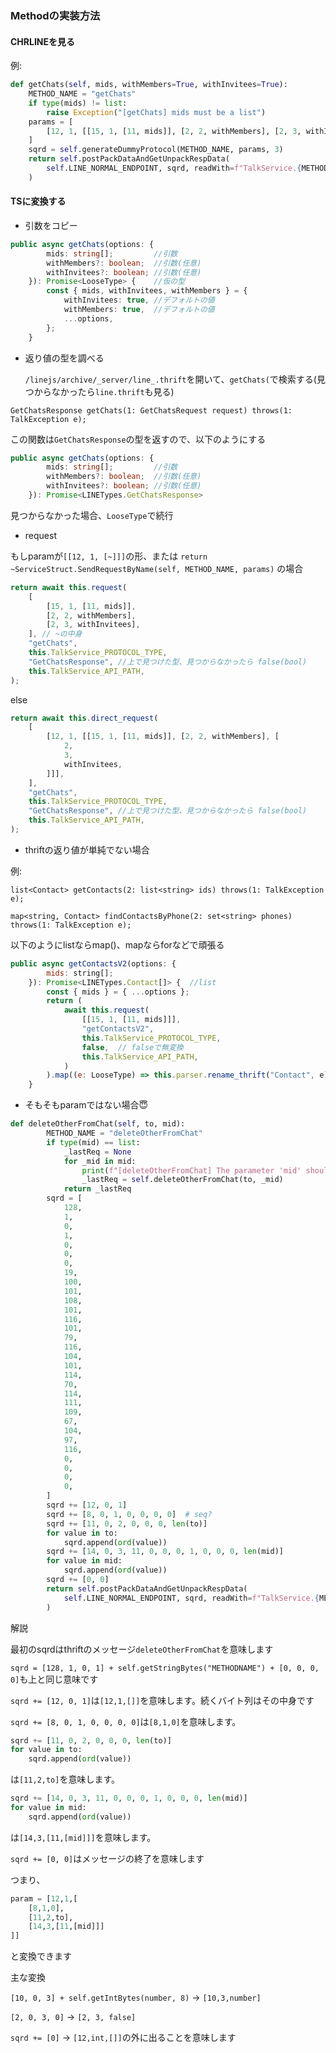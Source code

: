 ### Methodの実装方法

#### CHRLINEを見る

例:

```python
def getChats(self, mids, withMembers=True, withInvitees=True):
    METHOD_NAME = "getChats"
    if type(mids) != list:
        raise Exception("[getChats] mids must be a list")
    params = [
        [12, 1, [[15, 1, [11, mids]], [2, 2, withMembers], [2, 3, withInvitees]]]
    ]
    sqrd = self.generateDummyProtocol(METHOD_NAME, params, 3)
    return self.postPackDataAndGetUnpackRespData(
        self.LINE_NORMAL_ENDPOINT, sqrd, readWith=f"TalkService.{METHOD_NAME}"
    )
```

#### TSに変換する

- 引数をコピー

```ts
public async getChats(options: {
		mids: string[];         //引数
		withMembers?: boolean;  //引数(任意)
		withInvitees?: boolean; //引数(任意)
	}): Promise<LooseType> {    //仮の型
		const { mids, withInvitees, withMembers } = {
			withInvitees: true, //デフォルトの値
			withMembers: true,  //デフォルトの値
			...options,
		};
	}
```

- 返り値の型を調べる

  `/linejs/archive/_server/line_.thrift`を開いて、`getChats(`で検索する(見つからなかったら`line.thrift`も見る)

`GetChatsResponse getChats(1: GetChatsRequest request) throws(1: TalkException e);`

この関数は`GetChatsResponse`の型を返すので、以下のようにする

```ts
public async getChats(options: {
		mids: string[];         //引数
		withMembers?: boolean;  //引数(任意)
		withInvitees?: boolean; //引数(任意)
	}): Promise<LINETypes.GetChatsResponse>
```

見つからなかった場合、`LooseType`で続行

- request

もしparamが`[[12, 1, [~]]]`の形、または
`return ~ServiceStruct.SendRequestByName(self, METHOD_NAME, params)` の場合

```ts
return await this.request(
	[
		[15, 1, [11, mids]],
		[2, 2, withMembers],
		[2, 3, withInvitees],
	], // ~の中身
	"getChats",
	this.TalkService_PROTOCOL_TYPE,
	"GetChatsResponse", //上で見つけた型、見つからなかったら false(bool)
	this.TalkService_API_PATH,
);
```

else

```ts
return await this.direct_request(
	[
		[12, 1, [[15, 1, [11, mids]], [2, 2, withMembers], [
			2,
			3,
			withInvitees,
		]]],
	],
	"getChats",
	this.TalkService_PROTOCOL_TYPE,
	"GetChatsResponse", //上で見つけた型、見つからなかったら false(bool)
	this.TalkService_API_PATH,
);
```

- thriftの返り値が単純でない場合

例:

`list<Contact> getContacts(2: list<string> ids) throws(1: TalkException e);`

`map<string, Contact> findContactsByPhone(2: set<string> phones) throws(1: TalkException e);`

以下のようにlistならmap()、mapならforなどで頑張る

```js
public async getContactsV2(options: {
		mids: string[];
	}): Promise<LINETypes.Contact[]> {  //list
		const { mids } = { ...options };
		return (
			await this.request(
				[[15, 1, [11, mids]]],
				"getContactsV2",
				this.TalkService_PROTOCOL_TYPE,
				false,  // falseで無変換
				this.TalkService_API_PATH,
			)
		).map((e: LooseType) => this.parser.rename_thrift("Contact", e));   //thriftの型をここへ
	}
```

- そもそもparamではない場合😇

```python
def deleteOtherFromChat(self, to, mid):
        METHOD_NAME = "deleteOtherFromChat"
        if type(mid) == list:
            _lastReq = None
            for _mid in mid:
                print(f"[deleteOtherFromChat] The parameter 'mid' should be str")
                _lastReq = self.deleteOtherFromChat(to, _mid)
            return _lastReq
        sqrd = [
            128,
            1,
            0,
            1,
            0,
            0,
            0,
            19,
            100,
            101,
            108,
            101,
            116,
            101,
            79,
            116,
            104,
            101,
            114,
            70,
            114,
            111,
            109,
            67,
            104,
            97,
            116,
            0,
            0,
            0,
            0,
        ]
        sqrd += [12, 0, 1]
        sqrd += [8, 0, 1, 0, 0, 0, 0]  # seq?
        sqrd += [11, 0, 2, 0, 0, 0, len(to)]
        for value in to:
            sqrd.append(ord(value))
        sqrd += [14, 0, 3, 11, 0, 0, 0, 1, 0, 0, 0, len(mid)]
        for value in mid:
            sqrd.append(ord(value))
        sqrd += [0, 0]
        return self.postPackDataAndGetUnpackRespData(
            self.LINE_NORMAL_ENDPOINT, sqrd, readWith=f"TalkService.{METHOD_NAME}"
        )
```

解説

最初のsqrdはthriftのメッセージ`deleteOtherFromChat`を意味します

`sqrd = [128, 1, 0, 1] + self.getStringBytes("METHODNAME") + [0, 0, 0, 0]`も上と同じ意味です

`sqrd += [12, 0, 1]`は`[12,1,[]]`を意味します。続くバイト列はその中身です

`sqrd += [8, 0, 1, 0, 0, 0, 0]`は`[8,1,0]`を意味します。

```py
sqrd += [11, 0, 2, 0, 0, 0, len(to)]
for value in to:
    sqrd.append(ord(value))
```

は`[11,2,to]`を意味します。

```py
sqrd += [14, 0, 3, 11, 0, 0, 0, 1, 0, 0, 0, len(mid)]
for value in mid:
    sqrd.append(ord(value))
```

は`[14,3,[11,[mid]]]`を意味します。

`sqrd += [0, 0]`はメッセージの終了を意味します

つまり、
```py
param = [12,1,[
    [8,1,0],
    [11,2,to],
    [14,3,[11,[mid]]]
]]
```
と変換できます

主な変換

`[10, 0, 3] + self.getIntBytes(number, 8)` -> `[10,3,number]`

`[2, 0, 3, 0]` -> `[2, 3, false]`

`sqrd += [0]` -> `[12,int,[]]`の外に出ることを意味します